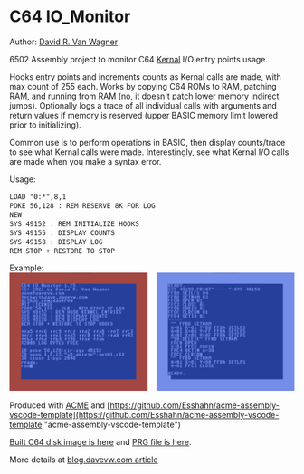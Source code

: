 # C64 IO_Monitor #

Author: [David R. Van Wagner](http://techwithdave.davevw.com "David R. Van Wagner")

6502 Assembly project to monitor C64 [Kernal](https://en.wikipedia.org/wiki/KERNAL) I/O entry points usage.

Hooks entry points and increments counts as Kernal calls are made, 
with max count of 255 each.  Works by copying C64 ROMs to RAM, 
patching RAM, and running from RAM (no, it doesn't patch lower 
memory indirect jumps).  Optionally logs a trace of all individual
calls with arguments and return values if memory is reserved
(upper BASIC memory limit lowered prior to initializing).

Common use is to perform operations in BASIC, then display
counts/trace to see what Kernal calls were made.  Interestingly,
see what Kernal I/O calls are made when you make a syntax error.

Usage:

    LOAD "0:*",8,1
    POKE 56,128 : REM RESERVE 8K FOR LOG
    NEW
    SYS 49152 : REM INITIALIZE HOOKS
    SYS 49155 : DISPLAY COUNTS
    SYS 49158 : DISPLAY LOG
    REM STOP + RESTORE TO STOP

Example:
![Example screenshot](c64-io_monitor.png)

Produced with [ACME](https://sourceforge.net/projects/acme-crossass/ "ACME Cross-Assembler") and [https://github.com/Esshahn/acme-assembly-vscode-template](https://github.com/Esshahn/acme-assembly-vscode-template "acme-assembly-vscode-template")

[Built C64 disk image is here](https://github.com/davervw/c64-io_monitor/raw/main/build/io_monitor.d64) and [PRG file is here](https://github.com/davervw/c64-io_monitor/raw/main/build/io_monitor.prg).

More details at [blog.davevw.com article](https://techwithdave.davevw.com/2021/12/trace-c64-io-kernal-jump-table-calls.html)
